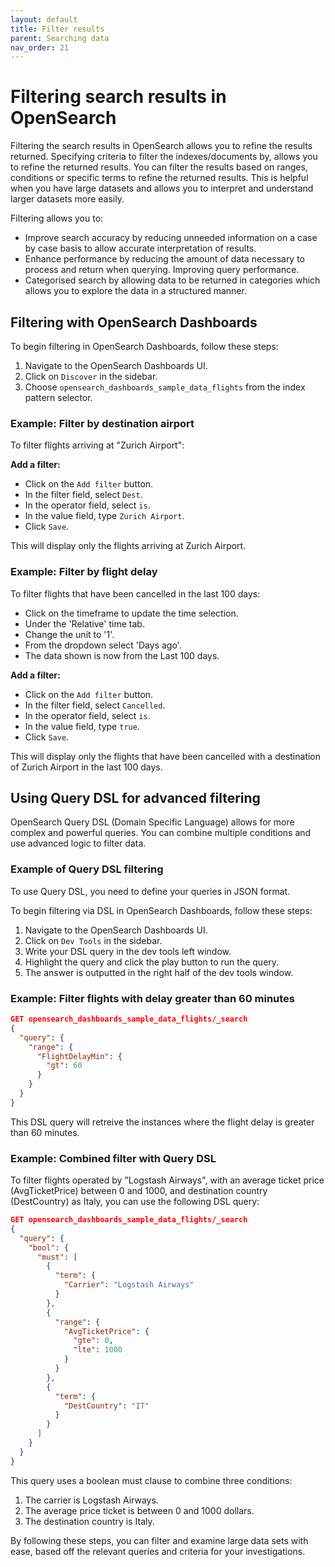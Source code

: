 ```yaml
---
layout: default
title: Filter results
parent: Searching data
nav_order: 21
---
```

# Filtering search results in OpenSearch

Filtering the search results in OpenSearch allows you to refine the results returned. Specifying criteria to filter the indexes/documents by, allows you to refine the returned results. You can filter the results based on ranges, conditions or specific terms to refine the returned results. This is helpful when you have large datasets and allows you to interpret and understand larger datasets more easily.

Filtering allows you to:
- Improve search accuracy by reducing unneeded information on a case by case basis to allow accurate interpretation of results. 
- Enhance performance by reducing the amount of data necessary to process and return when querying. Improving query performance. 
- Categorised search by allowing data to be returned in categories which allows you to explore the data in a structured manner.

## Filtering with OpenSearch Dashboards

To begin filtering in OpenSearch Dashboards, follow these steps:

1. Navigate to the OpenSearch Dashboards UI.
2. Click on `Discover` in the sidebar.
3. Choose `opensearch_dashboards_sample_data_flights` from the index pattern selector.

### Example: Filter by destination airport

To filter flights arriving at "Zurich Airport":

**Add a filter:**
- Click on the `Add filter` button.
- In the filter field, select `Dest`.
- In the operator field, select `is`.
- In the value field, type `Zurich Airport`.
- Click `Save`.

This will display only the flights arriving at Zurich Airport.

### Example: Filter by flight delay

To filter flights that have been cancelled in the last 100 days:
- Click on the timeframe to update the time selection.
- Under the 'Relative' time tab.
- Change the unit to '1'.
- From the dropdown select 'Days ago'.
- The data shown is now from the Last 100 days.

**Add a filter:**
- Click on the `Add filter` button.
- In the filter field, select `Cancelled`.
- In the operator field, select `is`.
- In the value field, type `true`.
- Click `Save`.

This will display only the flights that have been cancelled with a destination of Zurich Airport in the last 100 days.

## Using Query DSL for advanced filtering

OpenSearch Query DSL (Domain Specific Language) allows for more complex and powerful queries. You can combine multiple conditions and use advanced logic to filter data.

### Example of Query DSL filtering

To use Query DSL, you need to define your queries in JSON format.

To begin filtering via DSL in OpenSearch Dashboards, follow these steps:

1. Navigate to the OpenSearch Dashboards UI.
2. Click on `Dev Tools` in the sidebar.
3. Write your DSL query in the dev tools left window.
4. Highlight the query and click the play button to run the query.
5. The answer is outputted in the right half of the dev tools window.

### Example: Filter flights with delay greater than 60 minutes

```json
GET opensearch_dashboards_sample_data_flights/_search
{
  "query": {
    "range": {
      "FlightDelayMin": {
        "gt": 60
      }
    }
  }
}
```

This DSL query will retreive the instances where the flight delay is greater than 60 minutes.

### Example: Combined filter with Query DSL

To filter flights operated by "Logstash Airways", with an average ticket price (AvgTicketPrice) between 0 and 1000, and destination country (DestCountry) as Italy, you can use the following DSL query:

```json
GET opensearch_dashboards_sample_data_flights/_search
{
  "query": {
    "bool": {
      "must": [
        {
          "term": {
            "Carrier": "Logstash Airways"
          }
        },
        {
          "range": {
            "AvgTicketPrice": {
              "gte": 0,
              "lte": 1000
            }
          }
        },
        {
          "term": {
            "DestCountry": "IT"
          }
        }
      ]
    }
  }
}
```

This query uses a boolean must clause to combine three conditions:

1. The carrier is Logstash Airways.
2. The average price ticket is between 0 and 1000 dollars.
3. The destination country is Italy.

By following these steps, you can filter and examine large data sets with ease, based off the relevant queries and criteria for your investigations. 

